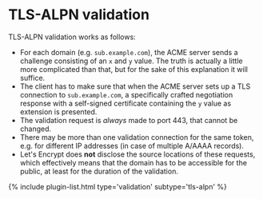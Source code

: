 ---
---
# TLS-ALPN validation
TLS-ALPN validation works as follows:
- For each domain (e.g. `sub.example.com`), the ACME server sends a 
challenge consisting of an `x` and `y` value. The truth is actually a little 
more complicated than that, but for the sake of this explanation it will suffice.
- The client has to make sure that when the ACME server sets up a TLS connection 
to `sub.example.com`, a specifically crafted negotiation response with a 
self-signed certificate containing the `y` value as extension is presented.
- The validation request is *always* made to port 443, that cannot be changed. 
- There may be more than one validation connection for the same token, e.g. 
for different IP addresses (in case of multiple A/AAAA records).
- Let's Encrypt does **not** disclose the source locations of these requests, which 
effectively means that the domain has to be accessible for the public, 
at least for the duration of the validation.

{% include plugin-list.html type='validation' subtype='tls-alpn' %}